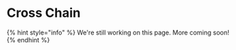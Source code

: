 # Cross Chain

{% hint style="info" %}
We're still working on this page. More coming soon!
{% endhint %}
